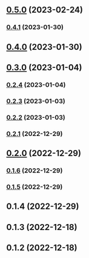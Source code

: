 

## [0.5.0](https://github.com/ahc2806/react-native-template-clean-architecture/compare/0.4.1...0.5.0) (2023-02-24)

### [0.4.1](https://github.com/ahc2806/react-native-template-clean-architecture/compare/0.4.0...0.4.1) (2023-01-30)

## [0.4.0](https://github.com/ahc2806/react-native-template-clean-architecture/compare/0.3.0...0.4.0) (2023-01-30)

## [0.3.0](https://github.com/ahc2806/react-native-template-clean-architecture/compare/0.2.4...0.3.0) (2023-01-04)

### [0.2.4](https://github.com/ahc2806/react-native-template-clean-architecture/compare/0.2.3...0.2.4) (2023-01-04)

### [0.2.3](https://github.com/ahc2806/react-native-template-clean-architecture/compare/0.2.2...0.2.3) (2023-01-03)

### [0.2.2](https://github.com/ahc2806/react-native-template-clean-architecture/compare/0.2.1-rc.0...0.2.2) (2023-01-03)

### [0.2.1](https://github.com/ahc2806/react-native-template-clean-architecture/compare/0.2.0...0.2.1) (2022-12-29)

## [0.2.0](https://github.com/ahc2806/react-native-template-clean-architecture/compare/0.1.6...0.2.0) (2022-12-29)

### [0.1.6](https://github.com/ahc2806/react-native-template-clean-architecture/compare/0.1.4...0.1.6) (2022-12-29)

### [0.1.5](https://github.com/ahc2806/react-native-template-clean-architecture/compare/0.1.4...0.1.5) (2022-12-29)

## 0.1.4 (2022-12-29)

## 0.1.3 (2022-12-18)

## 0.1.2 (2022-12-18)